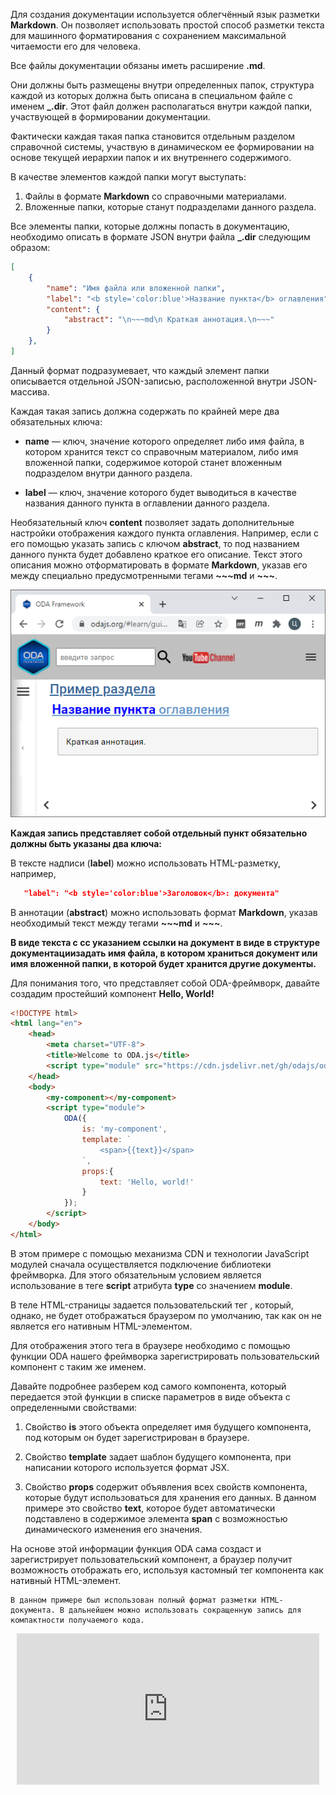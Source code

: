 Для создания документации используется облегчённый язык разметки **Markdown**. Он позволяет использовать простой способ разметки текста для машинного форматирования с сохранением максимальной читаемости его для человека.

Все файлы документации обязаны иметь расширение **.md**.

Они должны быть размещены внутри определенных папок, структура каждой из которых должна быть описана в специальном файле с именем **_.dir**. Этот файл должен располагаться внутри каждой папки, участвующей в формировании документации.

Фактически каждая такая папка становится отдельным разделом справочной системы, участвую в динамическом ее формировании на основе текущей иерархии папок и их внутреннего содержимого.

В качестве элементов каждой папки могут выступать:

1. Файлы в формате **Markdown** со справочными материалами.
1. Вложенные папки, которые станут подразделами данного раздела.

Все элементы папки, которые должны попасть в документацию, необходимо описать в формате JSON внутри файла **_.dir** следующим образом:

```json
[
    {
        "name": "Имя файла или вложенной папки",
        "label": "<b style='color:blue'>Название пункта</b> оглавления",
        "content": {
            "abstract": "\n~~~md\n Краткая аннотация.\n~~~"
        }
    },
]
```

Данный формат подразумевает, что каждый элемент папки описывается отдельной JSON-записью, расположенной внутри JSON-массива.

Каждая такая запись должна содержать по крайней мере два обязательных ключа:

* **name** — ключ, значение которого определяет либо имя файла, в котором хранится текст со справочным материалом, либо имя вложенной папки, содержимое которой станет вложенным подразделом внутри данного раздела.

* **label** — ключ, значение которого будет выводиться в качестве названия данного пункта в оглавлении данного раздела.

Необязательный ключ **content** позволяет задать дополнительные настройки отображения каждого пункта оглавления. Например, если с его помощью указать запись с ключом **abstract**, то под названием данного пункта будет добавлено краткое его описание. Текст этого описания можно отформатировать в формате **Markdown**, указав его между специально предусмотренными тегами **~~~md** и **~~~**.

![Фильтрация сообщений](learn/images/help_example.jpg "Пример оглавления раздела")




**Каждая запись представляет собой отдельный пункт обязательно должны быть указаны два ключа:**

В тексте надписи (**label**) можно использовать HTML-разметку, например,

```json
   "label": "<b style='color:blue'>Заголовок</b>: документа"
```

В аннотации (**abstract**) можно использовать формат **Markdown**, указав необходимый текст между тегами **~~~md** и **~~~**.

**В виде текста с сс указанием ссылки на документ в виде  в структуре документациизадать имя файла, в котором храниться документ или имя вложенной папки, в которой будет хранится другие документы.**

Для понимания того, что представляет собой ODA-фреймворк, давайте создадим простейший компонент **Hello, World!**

```html run_line_edit
<!DOCTYPE html>
<html lang="en">
    <head>
        <meta charset="UTF-8">
        <title>Welcome to ODA.js</title>
        <script type="module" src="https://cdn.jsdelivr.net/gh/odajs/oda/oda.js"></script>
    </head>
    <body>
        <my-component></my-component>
        <script type="module">
            ODA({
                is: 'my-component',
                template: `
                    <span>{{text}}</span>
                `,
                props:{
                    text: 'Hello, world!'
                }
            });
        </script>
    </body>
</html>
```

В этом примере с помощью механизма CDN и технологии JavaScript модулей сначала осуществляется подключение библиотеки фреймворка. Для этого обязательным условием является использование в теге **script** атрибута **type** со значением **module**.

В теле HTML-страницы задается пользовательский тег <my-component>, который, однако, не будет отображаться браузером по умолчанию, так как он не является его нативным HTML-элементом.

Для отображения этого тега в браузере необходимо с помощью функции ODA нашего фреймворка зарегистрировать пользовательский компонент с таким же именем.

Давайте подробнее разберем код самого компонента, который передается этой функции в списке параметров в виде объекта с определенными свойствами:

1. Свойство **is** этого объекта определяет имя будущего компонента, под которым он будет зарегистрирован в браузере.

1. Свойство **template** задает шаблон будущего компонента, при написании которого используется формат JSX.

1. Свойство **props** содержит объявления всех свойств компонента, которые будут использоваться для хранения его данных. В данном примере это свойство **text**, которое будет автоматически подставлено в содержимое элемента **span** с возможностью динамического изменения его значения.

На основе этой информации функция ODA сама создаст и зарегистрирует пользовательский компонент, а браузер получит возможность отображать его, используя кастомный тег компонента как нативный HTML-элемент.

```info_md
В данном примере был использован полный формат разметки HTML-документа. В дальнейшем можно использовать сокращенную запись для компактности получаемого кода.
```

<div style="position:relative;padding-bottom:48%; margin:10px">
    <iframe src="https://www.youtube.com/embed/GpyzBM5bKQ8?start=0" frameborder="0" allow="accelerometer; autoplay; encrypted-media; gyroscope; picture-in-picture" allowfullscreen
    style="position:absolute;width:100%;height:100%;"></iframe>
</div>
